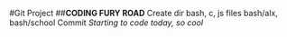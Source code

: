 #Git Project
##**CODING FURY ROAD**
	Create dir bash, c, js
		files bash/alx, bash/school
	Commit *Starting to code today, so cool*
